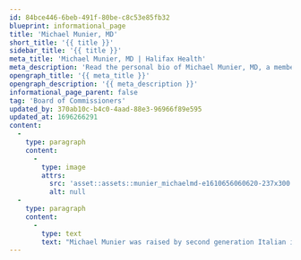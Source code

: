```yaml
---
id: 84bce446-6beb-491f-80be-c8c53e85fb32
blueprint: informational_page
title: 'Michael Munier, MD'
short_title: '{{ title }}'
sidebar_title: '{{ title }}'
meta_title: 'Michael Munier, MD | Halifax Health'
meta_description: 'Read the personal bio of Michael Munier, MD, a member of the Halifax Health Board of Commissioners.'
opengraph_title: '{{ meta_title }}'
opengraph_description: '{{ meta_description }}'
informational_page_parent: false
tag: 'Board of Commissioners'
updated_by: 370ab10c-b4c0-4aad-88e3-96966f89e595
updated_at: 1696266291
content:
  -
    type: paragraph
    content:
      -
        type: image
        attrs:
          src: 'asset::assets::munier_michaelmd-e1610656060620-237x300.jpg'
          alt: null
  -
    type: paragraph
    content:
      -
        type: text
        text: "Michael Munier was raised by second generation Italian immigrants \_in California and was the first member of his family to attend college. As a young man he excelled at sports and was awarded a scholarship to attend University of California Berkeley. While at Berkeley he was awarded the Presidents Undergraduate Fellowship for research elucidating structure function relationships in photosynthetic membranes and graduated with a degree in Physics in 1983. He received his MD degree from the Columbia College of Physicians and Surgeons in NYC in 1987 and completed his residency at Mount Sinai Hospital NYC in 1992. Dr Munier was inducted into the American College of Surgeons as a fellow in 1993."
---
```

